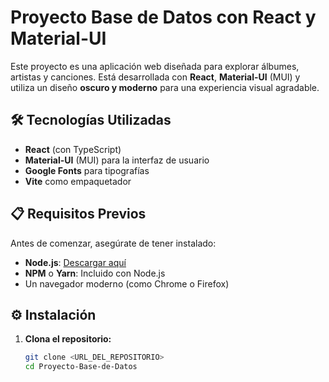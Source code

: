 # Proyecto Base de Datos con React y Material-UI

Este proyecto es una aplicación web diseñada para explorar álbumes, artistas y canciones. Está desarrollada con **React**, **Material-UI** (MUI) y utiliza un diseño **oscuro y moderno** para una experiencia visual agradable.

## 🛠️ Tecnologías Utilizadas

- **React** (con TypeScript)
- **Material-UI** (MUI) para la interfaz de usuario
- **Google Fonts** para tipografías
- **Vite** como empaquetador

## 📋 Requisitos Previos

Antes de comenzar, asegúrate de tener instalado:

- **Node.js**: [Descargar aquí](https://nodejs.org/)
- **NPM** o **Yarn**: Incluido con Node.js
- Un navegador moderno (como Chrome o Firefox)

## ⚙️ Instalación

1. **Clona el repositorio:**
   ```bash
   git clone <URL_DEL_REPOSITORIO>
   cd Proyecto-Base-de-Datos

